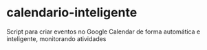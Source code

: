# calendario-inteligente
Script para criar eventos no Google Calendar de forma automática e inteligente, monitorando atividades
